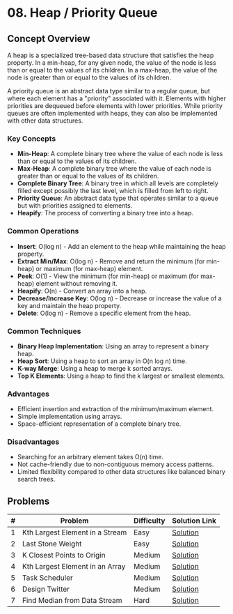 # 08. Heap / Priority Queue

## Concept Overview

A heap is a specialized tree-based data structure that satisfies the heap property. In a min-heap, for any given node, the value of the node is less than or equal to the values of its children. In a max-heap, the value of the node is greater than or equal to the values of its children.

A priority queue is an abstract data type similar to a regular queue, but where each element has a "priority" associated with it. Elements with higher priorities are dequeued before elements with lower priorities. While priority queues are often implemented with heaps, they can also be implemented with other data structures.

### Key Concepts
- **Min-Heap**: A complete binary tree where the value of each node is less than or equal to the values of its children.
- **Max-Heap**: A complete binary tree where the value of each node is greater than or equal to the values of its children.
- **Complete Binary Tree**: A binary tree in which all levels are completely filled except possibly the last level, which is filled from left to right.
- **Priority Queue**: An abstract data type that operates similar to a queue but with priorities assigned to elements.
- **Heapify**: The process of converting a binary tree into a heap.

### Common Operations
- **Insert**: O(log n) - Add an element to the heap while maintaining the heap property.
- **Extract Min/Max**: O(log n) - Remove and return the minimum (for min-heap) or maximum (for max-heap) element.
- **Peek**: O(1) - View the minimum (for min-heap) or maximum (for max-heap) element without removing it.
- **Heapify**: O(n) - Convert an array into a heap.
- **Decrease/Increase Key**: O(log n) - Decrease or increase the value of a key and maintain the heap property.
- **Delete**: O(log n) - Remove a specific element from the heap.

### Common Techniques
- **Binary Heap Implementation**: Using an array to represent a binary heap.
- **Heap Sort**: Using a heap to sort an array in O(n log n) time.
- **K-way Merge**: Using a heap to merge k sorted arrays.
- **Top K Elements**: Using a heap to find the k largest or smallest elements.

### Advantages
- Efficient insertion and extraction of the minimum/maximum element.
- Simple implementation using arrays.
- Space-efficient representation of a complete binary tree.

### Disadvantages
- Searching for an arbitrary element takes O(n) time.
- Not cache-friendly due to non-contiguous memory access patterns.
- Limited flexibility compared to other data structures like balanced binary search trees.

## Problems

| # | Problem | Difficulty | Solution Link |
|---|---------|------------|---------------|
| 1 | Kth Largest Element in a Stream | Easy | [Solution](./Kth_Largest_Element_in_a_Stream.md) |
| 2 | Last Stone Weight | Easy | [Solution](./Last_Stone_Weight.md) |
| 3 | K Closest Points to Origin | Medium | [Solution](./K_Closest_Points_to_Origin.md) |
| 4 | Kth Largest Element in an Array | Medium | [Solution](./Kth_Largest_Element_in_an_Array.md) |
| 5 | Task Scheduler | Medium | [Solution](./Task_Scheduler.md) |
| 6 | Design Twitter | Medium | [Solution](./Design_Twitter.md) |
| 7 | Find Median from Data Stream | Hard | [Solution](./Find_Median_from_Data_Stream.md) |